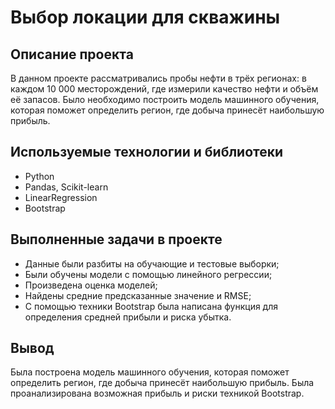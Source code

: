 # Выбор локации для скважины

## Описание проекта
В данном проекте рассматривались пробы нефти в трёх регионах: в каждом 10 000 месторождений, где измерили качество нефти и объём её запасов. Было необходимо построить модель машинного обучения, которая поможет определить регион, где добыча принесёт наибольшую прибыль.

## Используемые технологии и библиотеки
- Python
- Pandas, Scikit-learn
- LinearRegression
- Bootstrap

## Выполненные задачи в проекте
- Данные были разбиты на обучающие и тестовые выборки;
- Были обучены модели с помощью линейного регрессии;
- Произведена оценка моделей;
- Найдены средние предсказанные значение и RMSE;
- С помощью техники Bootstrap была написана функция для определения средней прибыли и риска убытка.

## Вывод
Была построена модель машинного обучения, которая поможет определить регион, где добыча принесёт наибольшую прибыль. Была проанализирована возможная прибыль и риски техникой Bootstrap.
